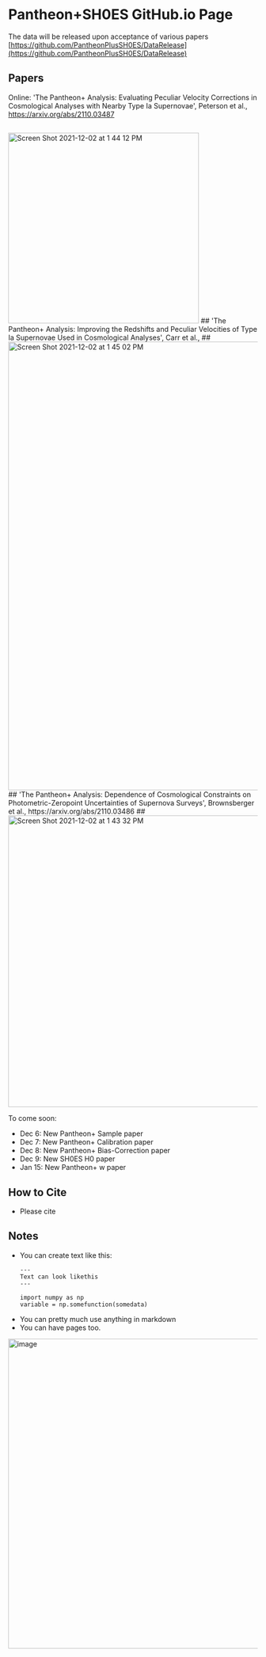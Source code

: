 # Pantheon+SH0ES GitHub.io Page

The data will be released upon acceptance of various papers [https://github.com/PantheonPlusSH0ES/DataRelease](https://github.com/PantheonPlusSH0ES/DataRelease)

## Papers

Online:
'The Pantheon+ Analysis: Evaluating Peculiar Velocity Corrections in Cosmological Analyses with Nearby Type Ia Supernovae', Peterson et al., https://arxiv.org/abs/2110.03487
##
<img width="385" alt="Screen Shot 2021-12-02 at 1 44 12 PM" src="https://user-images.githubusercontent.com/33528267/144483599-fa75d682-8cb0-4bd9-8a3f-03834fc87e5b.png">
##
'The Pantheon+ Analysis: Improving the Redshifts and Peculiar Velocities of Type Ia Supernovae Used in Cosmological Analyses', Carr et al., 
##
<img width="906" alt="Screen Shot 2021-12-02 at 1 45 02 PM" src="https://user-images.githubusercontent.com/33528267/144483714-bf14d6a9-9e79-476b-a0a0-badef90c9ffc.png">
##
'The Pantheon+ Analysis: Dependence of Cosmological Constraints on Photometric-Zeropoint Uncertainties of Supernova Surveys', Brownsberger et al., https://arxiv.org/abs/2110.03486
##
<img width="589" alt="Screen Shot 2021-12-02 at 1 43 32 PM" src="https://user-images.githubusercontent.com/33528267/144483545-c191d5e9-c774-4c13-9b2b-691dfa4efdc1.png">







To come soon:
* Dec 6: New Pantheon+ Sample paper
* Dec 7: New Pantheon+ Calibration paper
* Dec 8: New Pantheon+ Bias-Correction paper
* Dec 9: New SH0ES H0 paper 
* Jan 15: New Pantheon+ w paper 

## How to Cite

* Please cite 


## Notes
* You can create text like this:
  ```
  ---
  Text can look likethis
  ---
  
  import numpy as np
  variable = np.somefunction(somedata)
  ```
* You can pretty much use anything in markdown
* You can have pages too. 

<img width="626" alt="image" src="https://user-images.githubusercontent.com/5403753/142009795-3e30d41d-b6b2-4a1a-96e2-8d694b5fa481.png">




